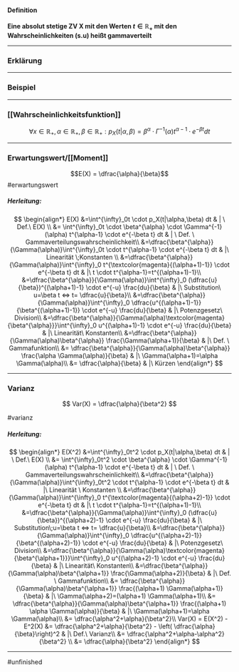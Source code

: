#### Definition
**Eine absolut stetige ZV X mit den Werten $t\in \mathbb R_+$ mit  den Wahrscheinlichkeiten (s.u) heißt gammaverteilt**

---------

### Erklärung


------------

### Beispiel


----------------------- 

### [[Wahrscheinlichkeitsfunktion]]

$$
\forall x\in \mathbb R_+, \alpha\in \mathbb R_+, \beta \in \mathbb R_+:p_X(t|\alpha,\beta) = \beta^{\alpha} \cdot \Gamma^{-1}(\alpha) t^{\alpha-1} \cdot e^{-\beta t} dt
$$

----------------
### Erwartungswert/[[Moment]]

$$E(X) = \dfrac{\alpha}{\beta}$$ #erwartungswert

##### Herleitung:
$$
 \begin{align*}
    E(X) &=\int^{\infty}_0t \cdot p_X(t|\alpha,\beta) dt & | \ Def.\ E(X) \\
    &= \int^{\infty}_0t \cdot \beta^{\alpha} \cdot \Gamma^{-1}(\alpha) t^{\alpha-1} \cdot e^{-\beta t} dt & | \ Def. \ Gammaverteilungswahrscheinlichkeit\\
    &=\dfrac{\beta^{\alpha}}{\Gamma(\alpha)}\int^{\infty}_0t \cdot t^{\alpha-1} \cdot e^{-\beta t} dt & |\ Linearität \;Konstanten \\
    &=\dfrac{\beta^{\alpha}}{\Gamma(\alpha)}\int^{\infty}_0 t^{\textcolor{magenta}{(\alpha+1)-1}} \cdot e^{-\beta t} dt & |\ t \cdot t^{\alpha-1}=t^{(\alpha+1)-1}\\
    &=\dfrac{\beta^{\alpha}}{\Gamma(\alpha)}\int^{\infty}_0 (\dfrac{u}{\beta})^{(\alpha+1)-1} \cdot e^{-u} \frac{du}{\beta} & |\ Substitution\ u=\beta t <=> t= \dfrac{u}{\beta}\\
    &=\dfrac{\beta^{\alpha}}{\Gamma(\alpha)}\int^{\infty}_0 \dfrac{u^{(\alpha+1)-1}}{\beta^{(\alpha+1)-1}} \cdot e^{-u} \frac{du}{\beta} & |\ Potenzgesetz\ Division\\
    &=\dfrac{\beta^{\alpha}}{\Gamma(\alpha)\textcolor{magenta}{\beta^{\alpha}}}\int^{\infty}_0 u^{(\alpha+1)-1} \cdot e^{-u} \frac{du}{\beta} & |\ Linearität\ Konstanten\\
    &=\dfrac{\beta^{\alpha}}{\Gamma(\alpha)\beta^{\alpha}} \frac{\Gamma(\alpha+1)}{\beta} & |\ Def. \ Gammafunktion\\
    &= \dfrac{\beta^{\alpha}}{\Gamma(\alpha)\beta^{\alpha}} \frac{\alpha \Gamma(\alpha)}{\beta} & |\ \Gamma(\alpha+1)=\alpha \Gamma(\alpha)\\
    &= \dfrac{\alpha}{\beta} & |\ Kürzen
\end{align*}
$$

-------------
### Varianz
$$
Var(X) = \dfrac{\alpha}{\beta^2}
$$

#varianz
##### Herleitung:

$$
\begin{align*}
    E(X^2) &=\int^{\infty}_0t^2 \cdot p_X(t|\alpha,\beta) dt & | \ Def.\ E(X) \\
    &= \int^{\infty}_0t^2 \cdot \beta^{\alpha} \cdot \Gamma^{-1}(\alpha) t^{\alpha-1} \cdot e^{-\beta t} dt & | \ Def. \ Gammaverteilungswahrscheinlichkeit\\
    &=\dfrac{\beta^{\alpha}}{\Gamma(\alpha)}\int^{\infty}_0t^2 \cdot t^{\alpha-1} \cdot e^{-\beta t} dt & |\ Linearität \ Konstanten \\
    &=\dfrac{\beta^{\alpha}}{\Gamma(\alpha)}\int^{\infty}_0 t^{\textcolor{magenta}{(\alpha+2)-1}} \cdot e^{-\beta t} dt & |\ t \cdot t^{\alpha-1}=t^{(\alpha+1)-1}\\
    &=\dfrac{\beta^{\alpha}}{\Gamma(\alpha)}\int^{\infty}_0 (\dfrac{u}{\beta})^{(\alpha+2)-1} \cdot e^{-u} \frac{du}{\beta} & |\ Substitution\;u=\beta t <=> t= \dfrac{u}{\beta}\\
    &=\dfrac{\beta^{\alpha}}{\Gamma(\alpha)}\int^{\infty}_0 \dfrac{u^{(\alpha+2)-1}}{\beta^{(\alpha+2)-1}} \cdot e^{-u} \frac{du}{\beta} & |\ Potenzgesetz\ Division\\
    &=\dfrac{\beta^{\alpha}}{\Gamma(\alpha)\textcolor{magenta}{\beta^{\alpha+1}}}\int^{\infty}_0 u^{(\alpha+2)-1} \cdot e^{-u} \frac{du}{\beta} & |\ Linearität\ Konstanten\\
    &=\dfrac{\beta^{\alpha}}{\Gamma(\alpha)\beta^{\alpha+1}} \frac{\Gamma(\alpha+2)}{\beta} & |\ Def. \ Gammafunktion\\
    &= \dfrac{\beta^{\alpha}}{\Gamma(\alpha)\beta^{\alpha+1}} \frac{(\alpha+1) \Gamma(\alpha+1)}{\beta} & |\ \Gamma(\alpha+2)=(\alpha+1) \Gamma(\alpha+1)\\
    &= \dfrac{\beta^{\alpha}}{\Gamma(\alpha)\beta^{\alpha+1}} \frac{(\alpha+1) \alpha \Gamma(\alpha)}{\beta} & |\ \Gamma(\alpha+1)=\alpha \Gamma(\alpha)\\
    &= \dfrac{\alpha^2+\alpha}{\beta^2}\\
    Var(X) = E(X^2) - E^2(X) &= \dfrac{\alpha^2+\alpha}{\beta^2} - \left( \dfrac{\alpha}{\beta}\right)^2 & |\ Def.\ Varianz\\
    &= \dfrac{\alpha^2+\alpha-\alpha^2}{\beta^2} \\
    &=  \dfrac{\alpha}{\beta^2}
\end{align*}
$$

---------------

#unfinished 